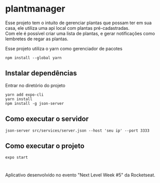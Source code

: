 # plantmanager
<p>
Esse projeto tem o intuito de gerenciar plantas que possam ter em sua casa, ele utiliza uma api local com plantas pré-cadastradas. </br>  
Com ele é possível criar uma lista de plantas, e gerar notificações como lembretes de regar as plantas.</p>

Esse projeto utiliza o yarn como gerenciador de pacotes </br> 
```console 
npm install --global yarn
```

## Instalar dependências
Entrar no diretório do projeto </br>
```console
yarn add expo-cli
yarn install
npm install -g json-server
```
## Como executar o servidor
```console
json-server src/services/server.json --host 'seu ip' --port 3333
```

## Como executar o projeto
```console
expo start
```

#
Aplicativo desenvolvido no evento "Next Level Week #5" da Rocketseat.
